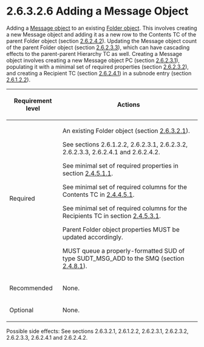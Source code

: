 <html dir="LTR" xmlns:mshelp="http://msdn.microsoft.com/mshelp" xmlns:ddue="http://ddue.schemas.microsoft.com/authoring/2003/5" xmlns:xlink="http://www.w3.org/1999/xlink" xmlns:tool="http://www.microsoft.com/tooltip">
    <head>
        <meta http-equiv="Content-Type" content="text/html; CHARSET=utf-8"></meta>
        <meta name="save" content="history"></meta>
        <title>2.6.3.2.6 Adding a Message Object</title>
        <xml>
            <mshelp:toctitle title="2.6.3.2.6 Adding a Message Object"></mshelp:toctitle>
            <mshelp:rltitle title="[MS-PST]: Adding a Message Object"></mshelp:rltitle>
            <mshelp:keyword index="A" term="eaab9353-53fe-448f-a32f-d45afd3c4b5d"></mshelp:keyword>
            <mshelp:attr name="DCSext.ContentType" value="open specification"></mshelp:attr>
            <mshelp:attr name="AssetID" value="eaab9353-53fe-448f-a32f-d45afd3c4b5d"></mshelp:attr>
            <mshelp:attr name="TopicType" value="kbRef"></mshelp:attr>
            <mshelp:attr name="DCSext.Title" value="[MS-PST]: Adding a Message Object" />
        </xml>
    </head>
    <body>
        <div id="header">
            <h1 class="heading">2.6.3.2.6 Adding a Message Object</h1>
        </div>
        <div id="mainSection">
            <div id="mainBody">
                <div id="allHistory" class="saveHistory"></div>
                <div id="sectionSection0" class="section" name="collapseableSection">
                    

<p>Adding a <a href="08220cc9-69b1-4072-a2e7-2a0ff201d505.md#gt_b6c15d0c-d992-421d-ba96-99d3b63894cf">Message
object</a> to an existing <a href="08220cc9-69b1-4072-a2e7-2a0ff201d505.md#gt_0682daa7-c1b8-419b-8a32-6048833d0b72">Folder
object</a>. This involves creating a new Message object and adding it as a new
row to the Contents TC of the parent Folder object (section <a href="1a94f596-d840-4f66-824e-af1024fb6944.md">2.6.2.4.2</a>). Updating the
Message object count of the parent Folder object (section <a href="b0848da7-e670-499d-8f26-ac82b3e83835.md">2.6.2.3.3</a>), which can have
cascading effects to the parent-parent Hierarchy TC as well. Creating a Message
object involves creating a new Message object PC (section <a href="1e645de0-2291-457d-8e3b-3ae415a481ce.md">2.6.2.3.1</a>), populating it
with a minimal set of required properties (section <a href="06096284-9b6a-41ea-8bf2-6615bee0752e.md">2.6.2.3.2</a>), and creating a
Recipient TC (section <a href="a3cafcd6-454a-46b4-a122-ebbda9ae56fb.md">2.6.2.4.1</a>)
in a subnode entry (section <a href="4ff272a2-5e54-4777-8eb6-8019e6f63d15.md">2.6.1.2.2</a>).</p>

<table>
 <thead>
  <tr>
   <th>
   <p>Requirement level</p>
   </th>
   <th>
   <p>Actions</p>
   </th>
  </tr>
 </thead>
 <tr>
  <td>
  <p>Required</p>
  </td>
  <td>
  <p>An existing Folder object (section <a href="a5c8bcf8-706d-4db2-afc4-1f5cb239dc63.md">2.6.3.2.1</a>).</p>
  <p>See sections 2.6.1.2.2, 2.6.2.3.1, 2.6.2.3.2,
  2.6.2.3.3, 2.6.2.4.1 and 2.6.2.4.2.</p>
  <p>See minimal set of required properties in section <a href="6a967f44-cec3-403d-9100-7313656cc65c.md">2.4.5.1.1</a>.</p>
  <p>See minimal set of required columns for the Contents
  TC in <a href="f58e1ea9-b592-408d-b89e-53fd4cd6024b.md">2.4.4.5.1</a>.</p>
  <p>See minimal set of required columns for the Recipients
  TC in section <a href="bb069b2b-80ad-46d5-b86f-33487d16bf0c.md">2.4.5.3.1</a>.</p>
  <p>Parent Folder object properties MUST be updated
  accordingly.</p>
  <p>MUST queue a properly-formatted SUD of type
  SUDT_MSG_ADD to the SMQ (section <a href="feced5b5-714b-47e1-8ca0-a8aae53c2fe4.md">2.4.8.1</a>).</p>
  </td>
 </tr>
 <tr>
  <td>
  <p>Recommended</p>
  </td>
  <td>
  <p>None.</p>
  </td>
 </tr>
 <tr>
  <td>
  <p>Optional</p>
  </td>
  <td>
  <p>None.</p>
  </td>
 </tr>
</table>

<p>Possible side effects: See sections 2.6.3.2.1, 2.6.1.2.2,
2.6.2.3.1, 2.6.2.3.2, 2.6.2.3.3, 2.6.2.4.1 and 2.6.2.4.2.</p>
                </div>
            </div>
        </div>
    </body>
</html>